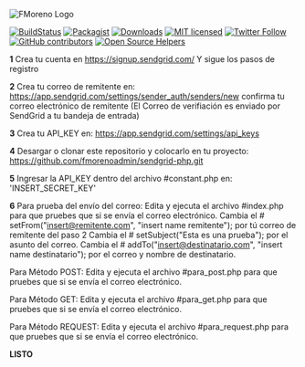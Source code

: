 ![FMoreno Logo](https://frankmorenoalburqueque.com/images/logo.png)

[![BuildStatus](https://travis-ci.org/sendgrid/sendgrid-php.svg?branch=master)](https://travis-ci.org/sendgrid/sendgrid-php)
[![Packagist](https://img.shields.io/packagist/v/sendgrid/sendgrid.svg)](https://packagist.org/packages/sendgrid/sendgrid)
[![Downloads](https://img.shields.io/packagist/dt/sendgrid/sendgrid.svg?maxAge=3600)](https://packagist.org/packages/sendgrid/sendgrid)
[![MIT licensed](https://img.shields.io/badge/license-MIT-blue.svg)](./LICENSE.md)
[![Twitter Follow](https://img.shields.io/twitter/follow/sendgrid.svg?style=social&label=Follow)](https://twitter.com/FrankMartinMor1)
[![GitHub contributors](https://img.shields.io/github/contributors/sendgrid/sendgrid-php.svg)](https://frankmorenoalburqueque.com)
[![Open Source Helpers](https://www.codetriage.com/sendgrid/sendgrid-php/badges/users.svg)](https://www.codetriage.com/sendgrid/sendgrid-php)

**1**
Crea tu cuenta en https://signup.sendgrid.com/
Y sigue los pasos de registro

**2**
Crea tu correo de remitente en: https://app.sendgrid.com/settings/sender_auth/senders/new
confirma tu correo electrónico de remitente (El Correo de verifiación es enviado por SendGrid a tu bandeja de entrada)

**3**
Crea tu API_KEY en: https://app.sendgrid.com/settings/api_keys

**4**
Desargar o clonar este repositorio y colocarlo en tu proyecto: https://github.com/fmorenoadmin/sendgrid-php.git

**5**
Ingresar la API_KEY dentro del archivo #constant.php en: 'INSERT_SECRET_KEY'

**6**
Para prueba del envío del correo:
	Edita y ejecuta el archivo #index.php para que pruebes que si se envía el correo electrónico.
	Cambia el # setFrom("insert@remitente.com", "insert name remitente"); por tú correo de remitente del paso 2
	Cambia el # setSubject("Esta es una prueba"); por el asunto del correo.
	Cambia el # addTo("insert@destinatario.com", "insert name destinatario"); por el correo y nombre de destinatario.

Para Método POST:
	Edita y ejecuta el archivo #para_post.php para que pruebes que si se envía el correo electrónico.

Para Método GET:
	Edita y ejecuta el archivo #para_get.php para que pruebes que si se envía el correo electrónico.

Para Método REQUEST:
	Edita y ejecuta el archivo #para_request.php para que pruebes que si se envía el correo electrónico.

**LISTO**

